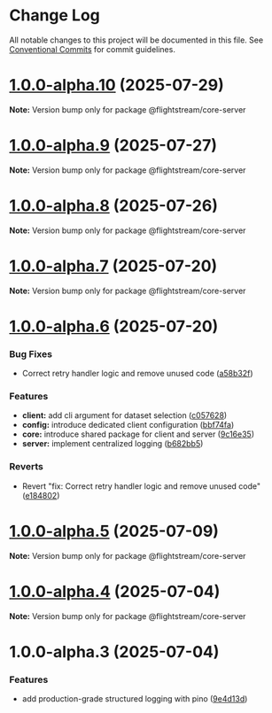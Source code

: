 # Change Log

All notable changes to this project will be documented in this file.
See [Conventional Commits](https://conventionalcommits.org) for commit guidelines.

# [1.0.0-alpha.10](https://github.com/ggauravr/flightstream/compare/@flightstream/core-server@1.0.0-alpha.9...@flightstream/core-server@1.0.0-alpha.10) (2025-07-29)

**Note:** Version bump only for package @flightstream/core-server





# [1.0.0-alpha.9](https://github.com/ggauravr/flightstream/compare/@flightstream/core-server@1.0.0-alpha.8...@flightstream/core-server@1.0.0-alpha.9) (2025-07-27)

**Note:** Version bump only for package @flightstream/core-server





# [1.0.0-alpha.8](https://github.com/ggauravr/flightstream/compare/@flightstream/core-server@1.0.0-alpha.7...@flightstream/core-server@1.0.0-alpha.8) (2025-07-26)

**Note:** Version bump only for package @flightstream/core-server





# [1.0.0-alpha.7](https://github.com/ggauravr/flightstream/compare/@flightstream/core-server@1.0.0-alpha.6...@flightstream/core-server@1.0.0-alpha.7) (2025-07-20)

**Note:** Version bump only for package @flightstream/core-server





# [1.0.0-alpha.6](https://github.com/ggauravr/flightstream/compare/@flightstream/core-server@1.0.0-alpha.5...@flightstream/core-server@1.0.0-alpha.6) (2025-07-20)


### Bug Fixes

* Correct retry handler logic and remove unused code ([a58b32f](https://github.com/ggauravr/flightstream/commit/a58b32fdb7b8b70680edb2919a8bdca3f71015e1))


### Features

* **client:** add cli argument for dataset selection ([c057628](https://github.com/ggauravr/flightstream/commit/c0576286a80da846b4880db324a59d7f39690cc0))
* **config:** introduce dedicated client configuration ([bbf74fa](https://github.com/ggauravr/flightstream/commit/bbf74faf496a6dce76d20ff42ceb269ee62a79c5))
* **core:** introduce shared package for client and server ([9c16e35](https://github.com/ggauravr/flightstream/commit/9c16e3596e2a63d09974d58343ece8248a604da4))
* **server:** implement centralized logging ([b682bb5](https://github.com/ggauravr/flightstream/commit/b682bb5cf5fca50e8e787567c1e67bc969040292))


### Reverts

* Revert "fix: Correct retry handler logic and remove unused code" ([e184802](https://github.com/ggauravr/flightstream/commit/e1848020cdd074d8dd9d66e12139ce1f4c01d68a))





# [1.0.0-alpha.5](https://github.com/ggauravr/flightstream/compare/@flightstream/core-server@1.0.0-alpha.4...@flightstream/core-server@1.0.0-alpha.5) (2025-07-09)

**Note:** Version bump only for package @flightstream/core-server





# [1.0.0-alpha.4](https://github.com/ggauravr/flightstream/compare/@flightstream/core-server@1.0.0-alpha.3...@flightstream/core-server@1.0.0-alpha.4) (2025-07-04)

**Note:** Version bump only for package @flightstream/core-server





# 1.0.0-alpha.3 (2025-07-04)


### Features

* add production-grade structured logging with pino ([9e4d13d](https://github.com/ggauravr/flightstream/commit/9e4d13dbf2c2c319b4fcaed4cb5aa251b4b7d7bb))
